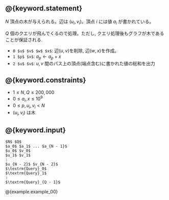 ## @{keyword.statement}

$N$ 頂点の木が与えられる。辺は $(u_i, v_i)$。頂点 $i$ には値 $a_i$ が書かれている。

$Q$ 個のクエリが飛んでくるので処理。ただし, クエリ処理後もグラフが木であることが保証される.

- `0 $u$ $v$ $w$ $x$`: 辺$(u, v)$を削除, 辺$(w, x)$を作成。
- `1 $p$ $x$`: $a_p \gets a_p + x$
- `2 $u$ $v$`: $u, v$ 間のパス上の頂点(端点含む)に書かれた値の総和を出力


## @{keyword.constraints}

- $1 \leq N, Q \leq 200,000$
- $0 \leq a_i, x \leq 10^9$
- $0 \leq p, u_i, v_i < N$
- $(u_i, v_i)$ は木

## @{keyword.input}

~~~
$N$ $Q$
$a_0$ $a_1$ ... $a_{N - 1}$
$u_0$ $v_0$
$u_1$ $v_1$
:
$u_{N - 2}$ $v_{N - 2}$
$\textrm{Query}_0$
$\textrm{Query}_1$
:
$\textrm{Query}_{Q - 1}$
~~~

@{example.example_00}

